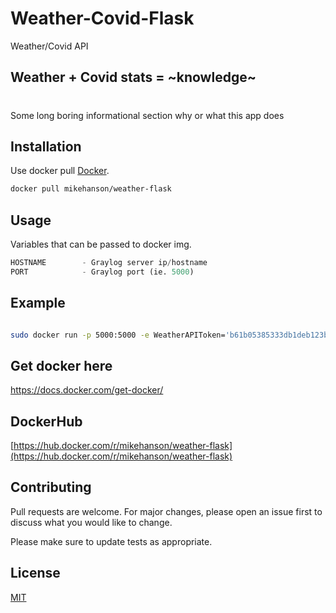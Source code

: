 # Weather-Covid-Flask
Weather/Covid API 

## Weather + Covid stats = ~knowledge~

#
Some long boring informational section why or what this app does

## Installation

Use docker pull [Docker](https://hub.docker.com/r/mikehanson/weather-flask).

```bash
docker pull mikehanson/weather-flask
```

## Usage

Variables that can be passed to docker img. 
```python
HOSTNAME        - Graylog server ip/hostname
PORT            - Graylog port (ie. 5000)
```

## Example 

```bash 

sudo docker run -p 5000:5000 -e WeatherAPIToken='b61b05385333db1deb123b71768db857' docker_img_name

```

## Get docker here 
https://docs.docker.com/get-docker/

## DockerHub 
[https://hub.docker.com/r/mikehanson/weather-flask](https://hub.docker.com/r/mikehanson/weather-flask)

## Contributing
Pull requests are welcome. For major changes, please open an issue first to discuss what you would like to change.

Please make sure to update tests as appropriate.

## License
[MIT](https://choosealicense.com/licenses/mit/)
